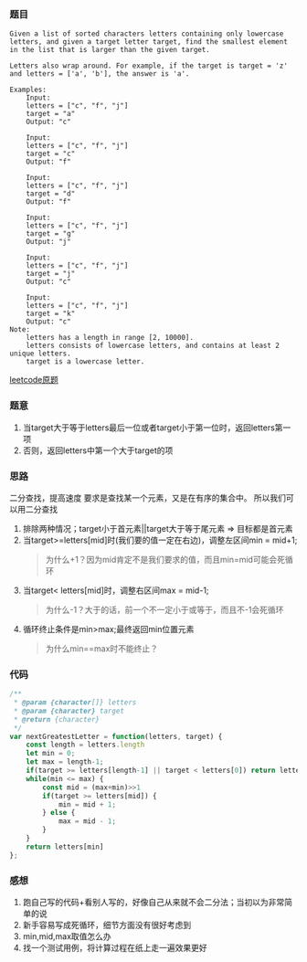 ### 题目
```
Given a list of sorted characters letters containing only lowercase letters, and given a target letter target, find the smallest element in the list that is larger than the given target.

Letters also wrap around. For example, if the target is target = 'z' and letters = ['a', 'b'], the answer is 'a'.

Examples:
    Input:
    letters = ["c", "f", "j"]
    target = "a"
    Output: "c"

    Input:
    letters = ["c", "f", "j"]
    target = "c"
    Output: "f"

    Input:
    letters = ["c", "f", "j"]
    target = "d"
    Output: "f"

    Input:
    letters = ["c", "f", "j"]
    target = "g"
    Output: "j"

    Input:
    letters = ["c", "f", "j"]
    target = "j"
    Output: "c"

    Input:
    letters = ["c", "f", "j"]
    target = "k"
    Output: "c"
Note:
    letters has a length in range [2, 10000].
    letters consists of lowercase letters, and contains at least 2 unique letters.
    target is a lowercase letter.
```
[leetcode原题](https://leetcode.com/problems/find-smallest-letter-greater-than-target/)

### 题意
1. 当target大于等于letters最后一位或者target小于第一位时，返回letters第一项
2. 否则，返回letters中第一个大于target的项

### 思路
二分查找，提高速度
要求是查找某一个元素，又是在有序的集合中。
所以我们可以用二分查找
1. 排除两种情况；target小于首元素||target大于等于尾元素 => 目标都是首元素
2. 当target>=letters[mid]时(我们要的值一定在右边)，调整左区间min = mid+1;
   > 为什么+1？因为mid肯定不是我们要求的值，而且min=mid可能会死循环
3. 当target< letters[mid]时，调整右区间max = mid-1;
   > 为什么-1？大于的话，前一个不一定小于或等于，而且不-1会死循环
4. 循环终止条件是min>max;最终返回min位置元素
   > 为什么min==max时不能终止？

### 代码
```js
/**
 * @param {character[]} letters
 * @param {character} target
 * @return {character}
 */
var nextGreatestLetter = function(letters, target) {
    const length = letters.length
    let min = 0;
    let max = length-1;
    if(target >= letters[length-1] || target < letters[0]) return letters[0];
    while(min <= max) {
        const mid = (max+min)>>1
        if(target >= letters[mid]) {
            min = mid + 1;
        } else {
            max = mid - 1;
        }
    }
    return letters[min]
};
```

### 感想
1. 跑自己写的代码+看别人写的，好像自己从来就不会二分法；当初以为非常简单的说
2. 新手容易写成死循环，细节方面没有很好考虑到
3. min,mid,max取值怎么办
4. 找一个测试用例，将计算过程在纸上走一遍效果更好
